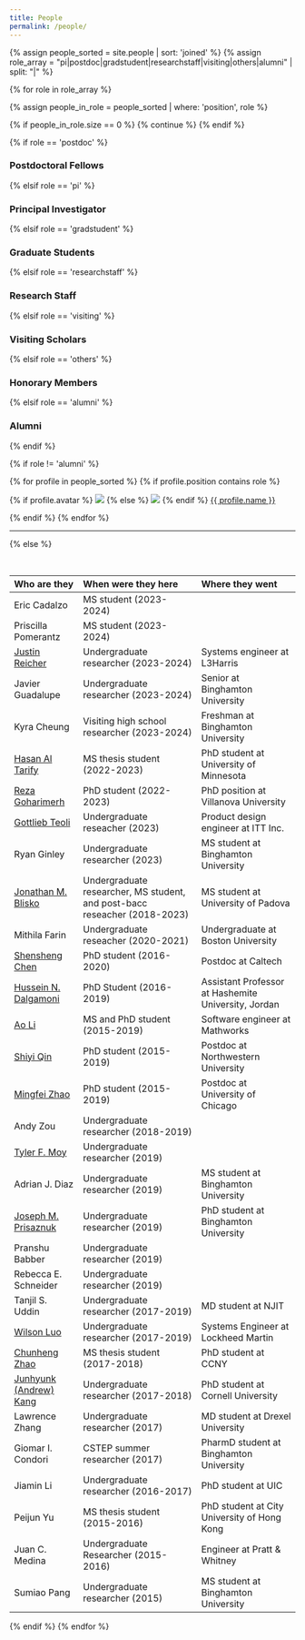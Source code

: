 ```yaml
---
title: People
permalink: /people/
---
```


{% assign people_sorted = site.people | sort: 'joined' %}
{% assign role_array = "pi|postdoc|gradstudent|researchstaff|visiting|others|alumni" | split: "|" %}

{% for role in role_array %}

{% assign people_in_role = people_sorted | where: 'position', role %}

<!-- Skip section if there's nobody -->
{% if people_in_role.size == 0 %}
  {% continue %}
{% endif %}

<div class="pos_header">
{% if role == 'postdoc' %}
<h3>Postdoctoral Fellows</h3>
 {% elsif role == 'pi' %}
<h3>Principal Investigator</h3>
 {% elsif role == 'gradstudent' %}
<h3>Graduate Students</h3>
 {% elsif role == 'researchstaff' %}
<h3>Research Staff</h3>
 {% elsif role == 'visiting' %}
<h3>Visiting Scholars</h3>
 {% elsif role == 'others' %}
<h3>Honorary Members</h3>
 {% elsif role == 'alumni' %}
<h3>Alumni</h3>
{% endif %}
</div>

{% if role != 'alumni' %}
<div class="content list people">
  {% for profile in people_sorted %}
    {% if profile.position contains role %}
      <div class="list-item-people">
        <p class="list-post-title">
          {% if profile.avatar %}
            <a href="{{ site.baseurl }}{{ profile.url }}"><img class="profile-thumbnail" src="{{site.baseurl}}/images/people/{{profile.avatar}}"></a>
          {% else %}
            <a href="{{ site.baseurl }}{{ profile.url }}"><img class="profile-thumbnail" src="http://evansheline.com/wp-content/uploads/2011/02/facebook-Storm-Trooper.jpg"></a>
          {% endif %}
          <a class="name" href="{{ site.baseurl }}{{ profile.url }}">{{ profile.name }}</a>
        </p>
      </div>    
    {% endif %}
  {% endfor %}
</div>
<hr>

{% else %}

<br>

| Who are they | When were they here | Where they went |
| :------------- |:-------------| :-----------|
| Eric Cadalzo | MS student (2023-2024) |  |
| Priscilla Pomerantz | MS student (2023-2024) | |
| [Justin Reicher](https://www.linkedin.com/in/justin-reicher) | Undergraduate researcher (2023-2024) | Systems engineer at L3Harris |
| Javier Guadalupe | Undergraduate researcher (2023-2024) | Senior at Binghamton University |
| Kyra Cheung | Visiting high school researcher (2023-2024) | Freshman at Binghamton University |
| [Hasan Al Tarify](https://www.linkedin.com/in/hasan-al-tarify?trk=public_profile_browsemap) | MS thesis student (2022-2023) | PhD student at University of Minnesota |
| [Reza Goharimerh](https://www.linkedin.com/in/reza-goharimehr-b7383b258) | PhD student (2022-2023) | PhD position at Villanova University |
| [Gottlieb Teoli](https://www.linkedin.com/in/gottlieb-teoli) | Undergraduate reseacher (2023) | Product design engineer at ITT Inc. |
| Ryan Ginley | Undergraduate researcher (2023) | MS student at Binghamton University
| [Jonathan M. Blisko](https://www.linkedin.com/in/jonathan-blisko-8aa7a9180) | Undergraduate researcher, MS student, and post-bacc reseacher (2018-2023) | MS student at University of Padova |
| Mithila Farin | Undergraduate reseacher (2020-2021) | Undergraduate at Boston University
| [Shensheng Chen](https://scholar.google.com/citations?user=rODiYsoAAAAJ&hl=en) | PhD student (2016-2020) | Postdoc at Caltech |
| [Hussein N. Dalgamoni](https://scholar.google.com/citations?user=s6FGfz4AAAAJ&hl=en) | PhD Student (2016-2019) | Assistant Professor at Hashemite University, Jordan |
| [Ao Li](https://www.linkedin.com/in/ao-li-li-ao) | MS and PhD student (2015-2019) | Software engineer at Mathworks |
| [Shiyi Qin](https://scholar.google.com.hk/citations?user=CtIGZxEAAAAJ&hl=en) | PhD student (2015-2019) | Postdoc at Northwestern University |
| [Mingfei Zhao](https://mzhao.people.ua.edu/) | PhD student (2015-2019) | Postdoc at University of Chicago
| Andy Zou | Undergraduate researcher (2018-2019)
| [Tyler F. Moy](https://www.linkedin.com/in/tylermoy)| Undergraduate researcher (2019) | |
| Adrian J. Diaz | Undergraduate researcher (2019) | MS student at Binghamton University |
| [Joseph M. Prisaznuk](https://www.linkedin.com/in/joe-prisaznuk) | Undergraduate researcher (2019) | PhD student at Binghamton University |
| Pranshu Babber | Undergraduate researcher (2019) | |
| Rebecca E. Schneider | Undergraduate researcher (2019) | |
| Tanjil S. Uddin | Undergraduate researcher (2017-2019) | MD student at NJIT |
| [Wilson Luo](https://www.linkedin.com/in/wilson-luo-67654b100) | Undergraduate researcher (2017-2019) | Systems Engineer at Lockheed Martin |
| [Chunheng Zhao](https://www.linkedin.com/in/chunheng-zhao-76b609133) | MS thesis student (2017-2018) | PhD student at CCNY |
| [Junhyunk (Andrew) Kang](https://www.linkedin.com/in/andrew-j-kang) | Undergraduate researcher (2017-2018) | PhD student at Cornell University |
| Lawrence Zhang | Undergraduate researcher (2017) | MD student at Drexel University |
| Giomar I. Condori | CSTEP summer researcher (2017) | PharmD student at Binghamton University |
| Jiamin Li | Undergraduate researcher (2016-2017) | PhD student at UIC |
| Peijun Yu | MS thesis student (2015-2016) | PhD student at City University of Hong Kong |
| Juan C. Medina | Undergraduate Researcher (2015-2016) | Engineer at Pratt & Whitney |
| Sumiao Pang | Undergraduate researcher (2015) | MS student at Binghamton University |


{% endif %}
{% endfor %}
